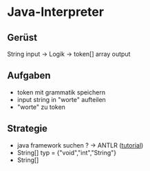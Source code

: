 # Java-Interpreter

## Gerüst
String input -> Logik -> token[] array output

## Aufgaben
- token mit grammatik speichern
- input string in "worte" aufteilen
- "worte" zu token

## Strategie
- java framework suchen ?
  -> ANTLR ([tutorial](https://blog.dgunia.de/2017/10/26/creating-and-testing-an-antlr-parser-with-intellij-idea-or-android-studio/))
- String[] typ = {"void","int","String"}
- String[] 
